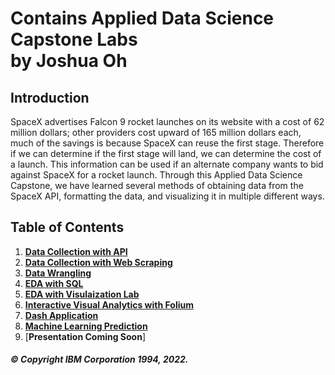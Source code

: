 # Contains Applied Data Science Capstone Labs </br> by Joshua Oh

## Introduction

SpaceX advertises Falcon 9 rocket launches on its website with a cost of 62 million dollars; other providers cost upward of 165 million dollars each, much of the savings is because SpaceX can reuse the first stage. Therefore if we can determine if the first stage will land, we can determine the cost of a launch. This information can be used if an alternate company wants to bid against SpaceX for a rocket launch. Through this Applied Data Science Capstone, we have learned several
methods of obtaining data from the SpaceX API, formatting the data, and visualizing it in multiple different ways.

## Table of Contents

1. [**Data Collection with API**](https://github.com/JosuOh/CourseraDS/blob/main/ADS-Capstone/jupyter-labs-spacex-data-collection-api.ipynb)
2. [**Data Collection with Web Scraping**](https://github.com/JosuOh/CourseraDS/blob/main/ADS-Capstone/jupyter-labs-webscraping.ipynb)
3. [**Data Wrangling**](https://github.com/JosuOh/CourseraDS/blob/main/ADS-Capstone/labs-jupyter-spacex-data_wrangling_jupyterlite.jupyterlite.ipynb)
4. [**EDA with SQL**](https://github.com/JosuOh/CourseraDS/blob/main/ADS-Capstone/jupyter-labs-eda-sql-coursera_sqllite.ipynb)
5. [**EDA with Visulaization Lab**](https://github.com/JosuOh/CourseraDS/blob/main/ADS-Capstone/jupyter-labs-eda-dataviz.ipynb.jupyterlite.ipynb)
6. [**Interactive Visual Analytics with Folium**](https://github.com/JosuOh/CourseraDS/blob/main/ADS-Capstone/Launch-Sites-Locations-Analysis-with-Folium.ipynb)
7. [**Dash Application**](https://github.com/JosuOh/CourseraDS/blob/main/ADS-Capstone/spacex_dash_app.py)
8. [**Machine Learning Prediction**](https://github.com/JosuOh/CourseraDS/blob/main/ADS-Capstone/SpaceX_Machine_Learning_Prediction_Part_5.jupyterlite.ipynb)
9. [**Presentation Coming Soon**]

##### © Copyright IBM Corporation 1994, 2022.
